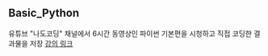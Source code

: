 ## Basic_Python
유튜브 "나도코딩" 채널에서 6시간 동영상인 파이썬 기본편을 시청하고 직접 코딩한 결과물을 저장
<a href="https://www.youtube.com/watch?v=kWiCuklohdY" target="_blank"> 강의 링크</a>
